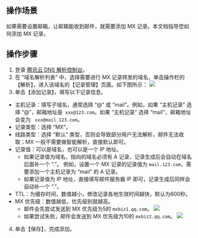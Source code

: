 ## 操作场景
如果需要设置邮箱，让邮箱能收到邮件，就需要添加 MX 记录。本文档指导您如何添加 MX 记录。

## 操作步骤
1. 登录 [腾讯云 DNS 解析控制台](https://console.cloud.tencent.com/cns)。
2. 在 “域名解析列表” 中，选择需要进行 MX 记录转发的域名，单击操作栏的【解析】，进入该域名的【记录管理】页面。如下图所示：
![](https://main.qcloudimg.com/raw/bae548136e4d3090a675ecb8597573f6.png)
3. 单击【添加记录】，填写以下记录信息。
 - 主机记录：填写子域名，通常选择 “@” 或 “mail”。例如，如果 “主机记录” 选择 “@”，邮箱地址是` xxx@123.com`。如果 “主机记录” 选择 “mail”，邮箱地址会变为 ` xxx@mail.123.com`。
 - 记录类型：选择 “MX”。
 - 线路类型：选择 “默认” 类型，否则会导致部分用户无法解析，邮件无法收取；MX 一般不需要做智能解析，直接默认即可。
 - 记录值：可以是域名，也可以是一个 IP 地址。
    - 如果记录值为域名，指向的域名必须有 A 记录，记录生成后会自动在域名后面补一个 “.”。
      例如，设置一个 MX 记录的记录值为 `mail.123.com`，需要添加一个主机记录为 “mail” 的 A 记录。
    - 如果记录值为 IP 地址，直接填写邮件服务器 IP 即可，记录生成后同样会自动补一个 “.”。
 - TTL：为缓存时间，数值越小，修改记录各地生效时间越快，默认为600秒。
 - MX 优先级：数值越低，优先级别就越高。
    - 邮件会先尝试发送到 MX 优先级为5的 `mxbiz1.qq.com`。
![](https://main.qcloudimg.com/raw/1aa0c9695cb90dcb00f8afd8cc4837f1.png)
    - 如果尝试失败，邮件会发送到 MX 优先级为10的 `mxbiz2.qq.com`。
![](https://main.qcloudimg.com/raw/9afc6671fb9e9e4c3a3e31db65ba7fc3.png)
4. 单击【保存】，完成添加。
